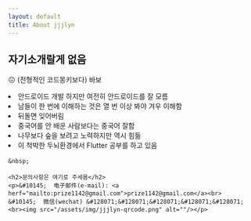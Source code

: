 ```yaml
---
layout: default
title: About jjjlyn
---
```


<div class="post">
	<h2>자기소개랄게 없음</h2>
    <p class="intro">&#128534; (전형적인 코드몽키보다) 바보</p>
    <li>안드로이드 개발 하지만 여전히 안드로이드를 잘 모름</li>
    <li>남들이 한 번에 이해하는 것은 열 번 이상 봐야 겨우 이해함</li>
    <li>뒤돌면 잊어버림</li>
    <li>중국어를 안 배운 사람보다는 중국어 잘함</li>
    <li>나무보다 숲을 보려고 노력하지만 역시 힘듦</li>
    <li>이 척박한 두뇌환경에서 Flutter 공부를 하고 있음</li>

	&nbsp;
    
    <h2>문의사항은 여기로 주세욤</h2>
    <p>&#10145;  电子邮件(e-mail): <a herf="mailto:prize1142@gmail.com">prize1142@gmail.com</a><br>
	&#10145;  微信(wechat) &#128071;&#128071;&#128071;&#128071;&#128071;<br><img src="/assets/img/jjjlyn-qrcode.png" alt=""/></p>
</div>
